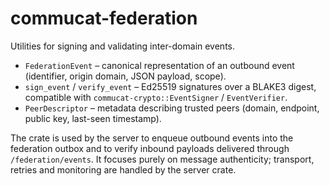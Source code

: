 # commucat-federation

Utilities for signing and validating inter-domain events.

- `FederationEvent` – canonical representation of an outbound event (identifier, origin domain, JSON payload, scope).
- `sign_event` / `verify_event` – Ed25519 signatures over a BLAKE3 digest, compatible with `commucat-crypto::EventSigner` / `EventVerifier`.
- `PeerDescriptor` – metadata describing trusted peers (domain, endpoint, public key, last-seen timestamp).

The crate is used by the server to enqueue outbound events into the federation outbox and to verify inbound payloads delivered through `/federation/events`. It focuses purely on message authenticity; transport, retries and monitoring are handled by the server crate.